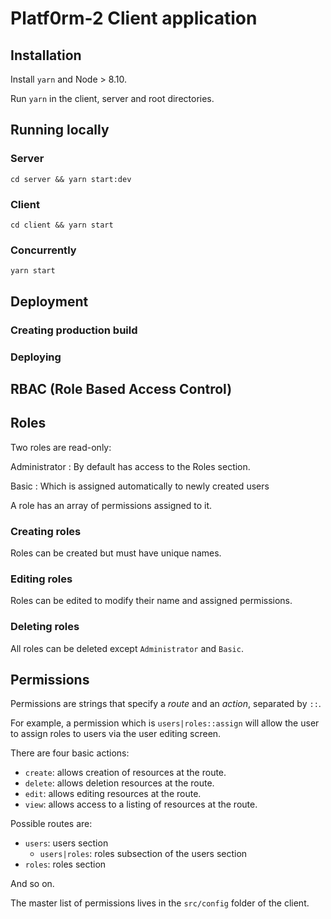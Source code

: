 # Platf0rm-2 Client application

## Installation

Install `yarn` and Node > 8.10.

Run `yarn` in the client, server and root directories.

## Running locally

### Server

`cd server && yarn start:dev`

### Client

`cd client && yarn start`

### Concurrently

`yarn start`

## Deployment
### Creating production build

### Deploying

## RBAC (Role Based Access Control)

## Roles

Two roles are read-only:

Administrator
: By default has access to the Roles section.

Basic
: Which is assigned automatically to newly created users

A role has an array of permissions assigned to it.

### Creating roles
Roles can be created but must have unique names.

### Editing roles
Roles can be edited to modify their name and assigned permissions.

### Deleting roles
All roles can be deleted except `Administrator` and `Basic`.

## Permissions

Permissions are strings that specify a _route_ and an _action_, separated by `::`.


For example, a permission which is
`users|roles::assign` will allow the user to assign roles to users via the user editing screen.

There are four basic actions:
- `create`: allows creation of resources at the route.
- `delete`: allows deletion resources at the route.
- `edit`: allows editing resources at the route.
- `view`: allows access to a listing of resources at the route.

Possible routes are:
- `users`: users section
  - `users|roles`: roles subsection of the users section
- `roles`: roles section

And so on.

The master list of permissions lives in the `src/config` folder of the client.
